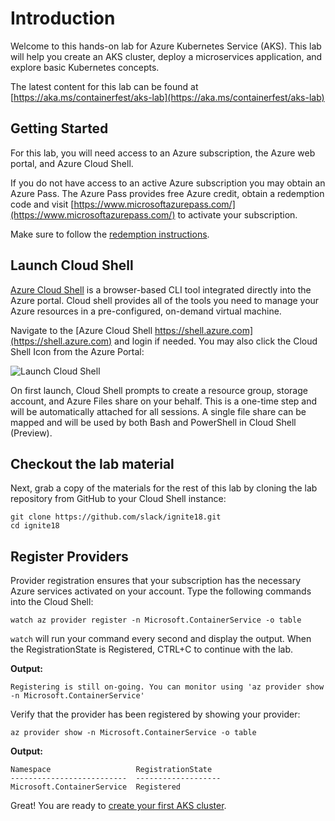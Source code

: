 # Introduction

Welcome to this hands-on lab for Azure Kubernetes Service (AKS). This lab will help you create an AKS cluster, deploy a microservices application, and explore basic Kubernetes concepts.

The latest content for this lab can be found at [https://aka.ms/containerfest/aks-lab](https://aka.ms/containerfest/aks-lab)

## Getting Started

For this lab, you will need access to an Azure subscription, the Azure web portal, and Azure Cloud Shell.

If you do not have access to an active Azure subscription you may obtain an Azure Pass. The Azure Pass provides free Azure credit, obtain a redemption code and visit [https://www.microsoftazurepass.com/](https://www.microsoftazurepass.com/) to activate your subscription.

Make sure to follow the [redemption instructions](https://www.microsoftazurepass.com/Home/HowTo).

## Launch Cloud Shell

[Azure Cloud Shell](https://azure.microsoft.com/en-us/features/cloud-shell/) is a browser-based CLI tool integrated directly into the Azure portal. Cloud shell provides all of the tools you need to manage your Azure resources in a pre-configured, on-demand virtual machine.

Navigate to the [Azure Cloud Shell https://shell.azure.com](https://shell.azure.com) and login if needed. You may also click the Cloud Shell Icon from the Azure Portal:

![Launch Cloud Shell](https://docs.microsoft.com/en-us/azure/cloud-shell/media/overview/overview-bash-pic.png)

On first launch, Cloud Shell prompts to create a resource group, storage account, and Azure Files share on your behalf. This is a one-time step and will be automatically attached for all sessions. A single file share can be mapped and will be used by both Bash and PowerShell in Cloud Shell (Preview).

## Checkout the lab material

Next, grab a copy of the materials for the rest of this lab by cloning the lab repository from GitHub to your Cloud Shell instance:

```console
git clone https://github.com/slack/ignite18.git
cd ignite18
```

## Register Providers

Provider registration ensures that your subscription has the necessary Azure services activated on your account. Type the following commands into the Cloud Shell:

```console
watch az provider register -n Microsoft.ContainerService -o table
```

`watch` will run your command every second and display the output. When the RegistrationState is Registered, CTRL+C to continue with the lab.

**Output:**
```
Registering is still on-going. You can monitor using 'az provider show -n Microsoft.ContainerService'
```

Verify that the provider has been registered by showing your provider:

```console
az provider show -n Microsoft.ContainerService -o table
```

**Output:**
```
Namespace                   RegistrationState
--------------------------  -------------------
Microsoft.ContainerService  Registered
```

Great! You are ready to [create your first AKS cluster](lab/01-create-cluster.md).

